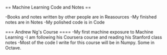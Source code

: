 == Machine Learning Code and Notes ==

-Books and notes written by other people are in Reasources
-My finished notes are in Notes
-My polished code is in Code

=== Andrew Ng's Course ====
-My first machine exposure to Machine Learning
-I am following his Coursera course and reading his Stanford class notes
-Most of the code I write for this course will be in Numpy. Some in Octave. 
